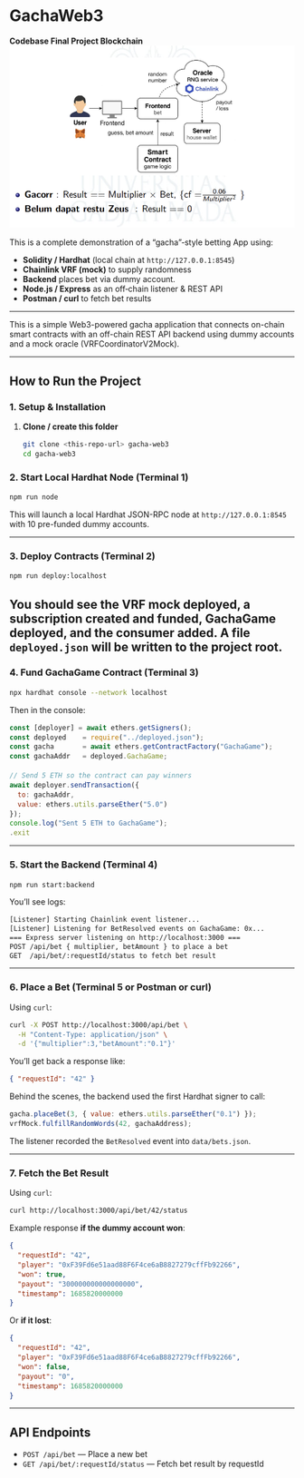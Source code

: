 # GachaWeb3
**Codebase Final Project Blockchain**
![Alt text describing the image](assets/1.png)

This is a complete demonstration of a “gacha”‐style betting App using:

- **Solidity / Hardhat** (local chain at `http://127.0.0.1:8545`)  
- **Chainlink VRF (mock)** to supply randomness
- **Backend** places bet via dummy account. 
- **Node.js / Express** as an off‐chain listener & REST API  
- **Postman / curl** to fetch bet results

---



This is a simple Web3-powered gacha application that connects on-chain smart contracts with an off-chain REST API backend using dummy accounts and a mock oracle (VRFCoordinatorV2Mock).

---

##  How to Run the Project
### 1. Setup & Installation

1. **Clone / create this folder**  
   ```bash
   git clone <this‐repo‐url> gacha‐web3
   cd gacha‐web3
   ```
### 2. Start Local Hardhat Node (Terminal 1)

```bash
npm run node
```

This will launch a local Hardhat JSON-RPC node at `http://127.0.0.1:8545` with 10 pre-funded dummy accounts.

---

### 3. Deploy Contracts (Terminal 2)

```bash
npm run deploy:localhost
```

You should see the VRF mock deployed, a subscription created and funded, GachaGame deployed, and the consumer added. A file `deployed.json` will be written to the project root.
---

### 4. Fund GachaGame Contract (Terminal 3)

```bash
npx hardhat console --network localhost
```

Then in the console:

```js
const [deployer] = await ethers.getSigners();
const deployed    = require("../deployed.json");
const gacha       = await ethers.getContractFactory("GachaGame");
const gachaAddr   = deployed.GachaGame;

// Send 5 ETH so the contract can pay winners
await deployer.sendTransaction({
  to: gachaAddr,
  value: ethers.utils.parseEther("5.0")
});
console.log("Sent 5 ETH to GachaGame");
.exit
```

---

### 5. Start the Backend (Terminal 4)

```bash
npm run start:backend
```

You’ll see logs:

```
[Listener] Starting Chainlink event listener...
[Listener] Listening for BetResolved events on GachaGame: 0x...
=== Express server listening on http://localhost:3000 ===
POST /api/bet { multiplier, betAmount } to place a bet
GET  /api/bet/:requestId/status to fetch bet result
```

---

### 6. Place a Bet (Terminal 5 or Postman or curl)

Using `curl`:

```bash
curl -X POST http://localhost:3000/api/bet \
  -H "Content-Type: application/json" \
  -d '{"multiplier":3,"betAmount":"0.1"}'
```

You’ll get back a response like:

```json
{ "requestId": "42" }
```

Behind the scenes, the backend used the first Hardhat signer to call:

```js
gacha.placeBet(3, { value: ethers.utils.parseEther("0.1") });
vrfMock.fulfillRandomWords(42, gachaAddress);
```

The listener recorded the `BetResolved` event into `data/bets.json`.

---

### 7. Fetch the Bet Result

Using `curl`:

```bash
curl http://localhost:3000/api/bet/42/status
```

Example response **if the dummy account won**:

```json
{
  "requestId": "42",
  "player": "0xF39Fd6e51aad88F6F4ce6aB8827279cffFb92266",
  "won": true,
  "payout": "300000000000000000",
  "timestamp": 1685820000000
}
```

Or **if it lost**:

```json
{
  "requestId": "42",
  "player": "0xF39Fd6e51aad88F6F4ce6aB8827279cffFb92266",
  "won": false,
  "payout": "0",
  "timestamp": 1685820000000
}
```

---

## API Endpoints

* `POST /api/bet` — Place a new bet
* `GET /api/bet/:requestId/status` — Fetch bet result by requestId

